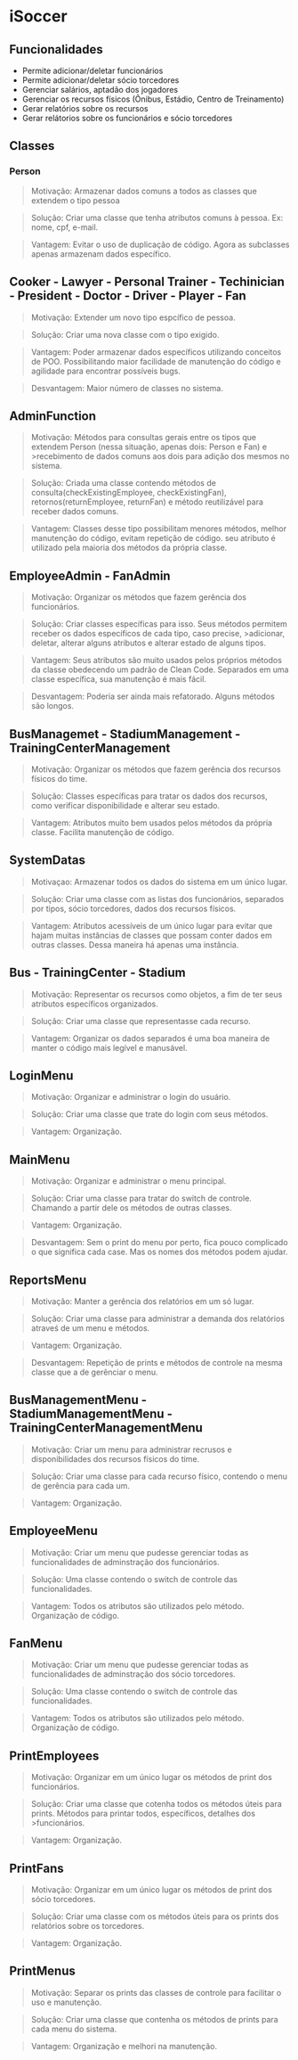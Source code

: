 # iSoccer

## Funcionalidades
* Permite adicionar/deletar funcionários
* Permite adicionar/deletar sócio torcedores
* Gerenciar salários, aptadão dos jogadores
* Gerenciar os recursos físicos (Ônibus, Estádio, Centro de Treinamento)
* Gerar relatórios sobre os recursos
* Gerar relátorios sobre os funcionários e sócio torcedores

## Classes
### Person
> Motivação: Armazenar dados comuns a todos as classes que extendem o tipo pessoa

> Solução: Criar uma classe que tenha atributos comuns à pessoa. Ex: nome, cpf, e-mail.

> Vantagem: Evitar o uso de duplicação de código. Agora as subclasses apenas armazenam dados específico.

## Cooker - Lawyer - Personal Trainer - Techinician - President - Doctor - Driver - Player - Fan
> Motivação: Extender um novo tipo espcífico de pessoa.

> Solução: Criar uma nova classe com o tipo exigido.

> Vantagem: Poder armazenar dados específicos utilizando conceitos de POO. Possibilitando maior facilidade
>de manutenção do código e agilidade para encontrar possíveis bugs.

> Desvantagem: Maior número de classes no sistema. 

## AdminFunction
> Motivação: Métodos para consultas gerais entre os tipos que extendem Person (nessa situação, apenas dois: Person e Fan) e >recebimento de dados comuns aos dois
>para adição dos mesmos no sistema.

> Solução: Criada uma classe contendo métodos de consulta(checkExistingEmployee, checkExistingFan), 
>retornos(returnEmployee, returnFan) e método reutilizável para receber dados comuns.

> Vantagem: Classes desse tipo possibilitam menores métodos, melhor manutenção do código, evitam repetição de código.
>seu atributo é utilizado pela maioria dos métodos da própria classe.

## EmployeeAdmin - FanAdmin
> Motivação: Organizar os métodos que fazem gerência dos funcionários.

> Solução: Criar classes específicas para isso. Seus métodos permitem receber os dados específicos de cada tipo, caso precise, >adicionar, deletar, alterar alguns atributos e alterar estado de alguns tipos.

> Vantagem: Seus atributos são muito usados pelos próprios métodos da classe obedecendo um padrão de Clean Code. Separados em  uma classe específica, sua manutenção é mais fácil. 

> Desvantagem: Poderia ser ainda mais refatorado. Alguns métodos são longos.

## BusManagemet - StadiumManagement - TrainingCenterManagement
> Motivação: Organizar os métodos que fazem gerência dos recursos físicos do time.

> Solução: Classes específicas para tratar os dados dos recursos, como verificar disponibilidade e alterar seu estado.

> Vantagem: Atributos muito bem usados pelos métodos da própria classe. Facilita manutenção de código.

## SystemDatas
> Motivaçao: Armazenar todos os dados do sistema em um único lugar.

> Solução: Criar uma classe com as listas dos funcionários, separados por tipos, sócio torcedores, dados dos recursos físicos.

> Vantagem: Atributos acessíveis de um único lugar para evitar que hajam muitas instâncias de classes que possam conter dados em outras classes. Dessa maneira há apenas uma instância.

## Bus - TrainingCenter - Stadium
> Motivação: Representar os recursos como objetos, a fim de ter seus atributos específicos organizados.

> Solução: Criar uma classe que representasse cada recurso.

> Vantagem: Organizar os dados separados é uma boa maneira de manter o código mais legível e manusável. 

## LoginMenu
> Motivação: Organizar e administrar o login do usuário. 

> Solução: Criar uma classe que trate do login com seus métodos.

> Vantagem: Organização.

## MainMenu
> Motivação: Organizar e administrar o menu principal. 

> Solução: Criar uma classe para tratar do switch de controle. Chamando a partir dele os métodos de outras classes.

> Vantagem: Organização.

> Desvantagem: Sem o print do menu por perto, fica pouco complicado o que significa cada case. Mas os nomes dos métodos podem ajudar.

## ReportsMenu
> Motivação: Manter a gerência dos relatórios em um só lugar.

> Solução: Criar uma classe para administrar a demanda dos relatórios atraveś de um menu e métodos.

> Vantagem: Organização.

> Desvantagem: Repetição de prints e métodos de controle na mesma classe que a de gerênciar o menu.

## BusManagementMenu - StadiumManagementMenu - TrainingCenterManagementMenu
> Motivação: Criar um menu para administrar recrusos e disponibilidades dos recursos físicos do time.

> Solução: Criar uma classe para cada recurso físico, contendo o menu de gerência para cada um. 

> Vantagem: Organização.

## EmployeeMenu
> Motivação: Criar um menu que pudesse gerenciar todas as funcionalidades de adminstração dos funcionários.

> Solução: Uma classe contendo o switch de controle das funcionalidades. 

> Vantagem: Todos os atributos são utilizados pelo método. Organização de código.

## FanMenu
> Motivação: Criar um menu que pudesse gerenciar todas as funcionalidades de adminstração dos sócio torcedores.

> Solução: Uma classe contendo o switch de controle das funcionalidades. 

> Vantagem: Todos os atributos são utilizados pelo método. Organização de código.

## PrintEmployees
> Motivação: Organizar em um único lugar os métodos de print dos funcionários.

> Solução: Criar uma classe que cotenha todos os métodos úteis para prints. Métodos para printar todos, específicos, detalhes dos >funcionários.

> Vantagem: Organização.

## PrintFans
> Motivação: Organizar em um único lugar os métodos de print dos sócio torcedores.

> Solução: Criar uma classe com os métodos úteis para os prints dos relatórios sobre os torcedores. 

> Vantagem: Organização.

## PrintMenus
> Motivação: Separar os prints das classes de controle para facilitar o uso e manutenção.

> Solução: Criar uma classe que contenha os métodos de prints para cada menu do sistema. 

> Vantagem: Organização e melhori na manutenção.

